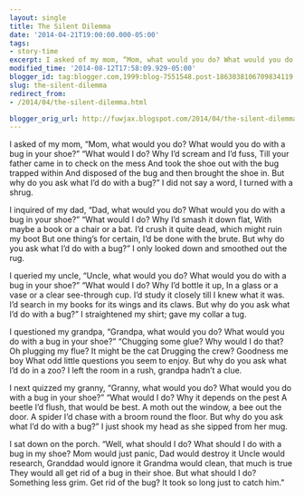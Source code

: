 ```yaml
---
layout: single
title: The Silent Dilemma
date: '2014-04-21T19:00:00.000-05:00'
tags: 
- story-time
excerpt: I asked of my mom, “Mom, what would you do? What would you do with a bug in your shoe?”
modified_time: '2014-08-12T17:58:09.929-05:00'
blogger_id: tag:blogger.com,1999:blog-7551548.post-1863038106709834119
slug: the-silent-dilemma
redirect_from: 
- /2014/04/the-silent-dilemma.html

blogger_orig_url: http://fuwjax.blogspot.com/2014/04/the-silent-dilemma.html
---
```


I asked of my mom, “Mom, what would you do?
What would you do with a bug in your shoe?”
“What would I do? Why I’d scream and I’d fuss,
Till your father came in to check on the mess
And took the shoe out with the bug trapped within
And disposed of the bug and then brought the shoe in.
But why do you ask what I’d do with a bug?”
I did not say a word, I turned with a shrug.

I inquired of my dad, “Dad, what would you do?
What would you do with a bug in your shoe?”
“What would I do? Why I’d smash it down flat,
With maybe a book or a chair or a bat.
I’d crush it quite dead, which might ruin my boot
But one thing’s for certain, I’d be done with the brute.
But why do you ask what I’d do with a bug?”
I only looked down and smoothed out the rug.

I queried my uncle, “Uncle, what would you do?
What would you do with a bug in your shoe?”
“What would I do? Why I’d bottle it up,
In a glass or a vase or a clear see-through cup.
I’d study it closely till I knew what it was.
I’d search in my books for its wings and its claws.
But why do you ask what I’d do with a bug?”
I straightened my shirt; gave my collar a tug.

I questioned my grandpa, “Grandpa, what would you do?
What would you do with a bug in your shoe?”
“Chugging some glue? Why would I do that?
Oh plugging my flue? It might be the cat
Drugging the crew? Goodness me boy
What odd little questions you seem to enjoy.
But why do you ask what I’d do in a zoo?
I left the room in a rush, grandpa hadn’t a clue.

I next quizzed my granny, “Granny, what would you do?
What would you do with a bug in your shoe?”
“What would I do? Why it depends on the pest
A beetle I’d flush, that would be best.
A moth out the window, a bee out the door.
A spider I’d chase with a broom round the floor.
But why do you ask what I’d do with a bug?”
I just shook my head as she sipped from her mug.

I sat down on the porch. “Well, what should I do?
What should I do with a bug in my shoe?
Mom would just panic, Dad would destroy it
Uncle would research, Granddad would ignore it
Grandma would clean, that much is true
They would all get rid of a bug in their shoe.
But what should I do? Something less grim.
Get rid of the bug? It took so long just to catch him."